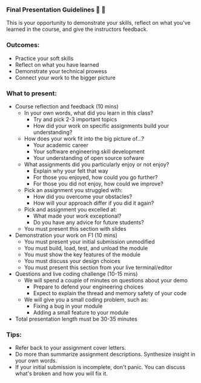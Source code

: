 ### Final Presentation Guidelines 🎯 🏹

This is your opportunity to demonstrate your skills,
reflect on what you've learned in the course,
and give the instructors feedback.

### Outcomes:

* Practice your soft skills
* Reflect on what you have learned
* Demonstrate your technical prowess
* Connect your work to the bigger picture

### What to present:

- Course reflection and feedback (10 mins)
	- In your own words, what did you learn in this class?
        - Try and pick 2-3 important topics
        - How did your work on specific assignments build your understanding?
	- How does your work fit into the big picture of...?
		- Your academic career
		- Your software engineering skill development
		- Your understanding of open source sofware
	- What assignments did you particularly enjoy or not enjoy?
        - Explain why your felt that way
        - For those you enjoyed, how could you go further?
        - For those you did not enjoy, how could we improve?
	- Pick an assignment you struggled with:
        - How did you overcome your obstacles?
        - How will your approach differ if you did it again?
	- Pick and assignment you excelled at:
		- What made your work exceptional?
		- Do you have any advice for future students?
	- You must present this section with slides
- Demonstration your work on F1 (10 mins)
	- You must present your initial submission unmodified
	- You must build, load, test, and unload the module
	- You must show the key features of the module
	- You must discuss your design choices
	- You must present this section from your live terminal/editor
- Questions and live coding challenge (10-15 mins)
	- We will spend a couple of minutes on questions about your demo
		- Prepare to defend your engineering choices
		- Expect to explain the thread and memory safety of your code
	- We will give you a small coding problem, such as:
		- Fixing a bug in your module
		- Adding a small feature to your module
- Total presentation length must be 30-35 minutes

### Tips:

- Refer back to your assignment cover letters.
- Do more than summarize assignment descriptions. Synthesize insight in your own words.
- If your initial submission is incomplete, don't panic. You can discuss what's broken and how you will fix it.
